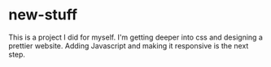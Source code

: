 # new-stuff
This is a project I did for myself. I'm getting deeper into css and designing a prettier website. Adding Javascript and making it responsive is the next step.
